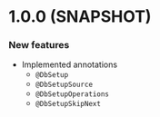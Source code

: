 # 1.0.0 (SNAPSHOT)
### New features
* Implemented annotations
    * `@DbSetup`
    * `@DbSetupSource`
    * `@DbSetupOperations`
    * `@DbSetupSkipNext`